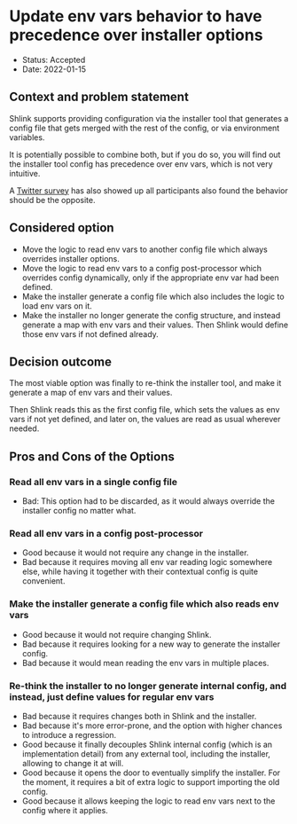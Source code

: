 # Update env vars behavior to have precedence over installer options

* Status: Accepted
* Date: 2022-01-15

## Context and problem statement

Shlink supports providing configuration via the installer tool that generates a config file that gets merged with the rest of the config, or via environment variables.

It is potentially possible to combine both, but if you do so, you will find out the installer tool config has precedence over env vars, which is not very intuitive.

A [Twitter survey](https://twitter.com/shlinkio/status/1480614855006732289) has also showed up all participants also found the behavior should be the opposite.

## Considered option

* Move the logic to read env vars to another config file which always overrides installer options.
* Move the logic to read env vars to a config post-processor which overrides config dynamically, only if the appropriate env var had been defined.
* Make the installer generate a config file which also includes the logic to load env vars on it.
* Make the installer no longer generate the config structure, and instead generate a map with env vars and their values. Then Shlink would define those env vars if not defined already.

## Decision outcome

The most viable option was finally to re-think the installer tool, and make it generate a map of env vars and their values.

Then Shlink reads this as the first config file, which sets the values as env vars if not yet defined, and later on, the values are read as usual wherever needed.

## Pros and Cons of the Options

### Read all env vars in a single config file

* Bad: This option had to be discarded, as it would always override the installer config no matter what.

### Read all env vars in a config post-processor

* Good because it would not require any change in the installer.
* Bad because it requires moving all env var reading logic somewhere else, while having it together with their contextual config is quite convenient.

### Make the installer generate a config file which also reads env vars

* Good because it would not require changing Shlink.
* Bad because it requires looking for a new way to generate the installer config.
* Bad because it would mean reading the env vars in multiple places.

### Re-think the installer to no longer generate internal config, and instead, just define values for regular env vars

* Bad because it requires changes both in Shlink and the installer.
* Bad because it's more error-prone, and the option with higher chances to introduce a regression.
* Good because it finally decouples Shlink internal config (which is an implementation detail) from any external tool, including the installer, allowing to change it at will.
* Good because it opens the door to eventually simplify the installer. For the moment, it requires a bit of extra logic to support importing the old config.
* Good because it allows keeping the logic to read env vars next to the config where it applies.
